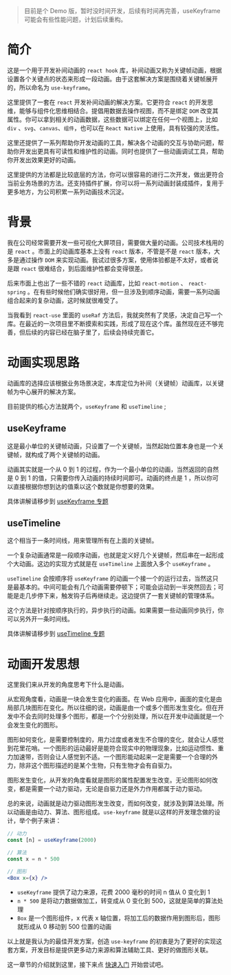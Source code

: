 
> 目前是个 Demo 版，暂时没时间开发，后续有时间再完善，useKeyframe 可能会有些性能问题，计划后续重构。

# 简介

这是一个用于开发补间动画的 `react hook` 库，补间动画又称为关键帧动画，根据设置各个关键点的状态来形成一段动画。由于这套解决方案是围绕着关键帧展开的，所以命名为 `use-keyframe`。

这里提供了一套在 `react` 开发补间动画的解决方案。它更符合 `react` 的开发思维，能够与组件化思维相结合。提倡用数据去操作视图，而不是绑定 `DOM` 改变其属性。你可以拿到相关的动画数据，这些数据可以绑定在任何一个视图上，比如 `div` 、`svg`、`canvas`、`组件`，也可以在 `React Native` 上使用，具有较强的灵活性。

这里还提供了一系列帮助你开发动画的工具，解决各个动画的交互与协助问题，帮助你开发出更具有可读性和维护性的动画。同时也提供了一些动画调试工具，帮助你开发出效果更好的动画。

这里提供的方法都是比较底层的方法，你可以很容易的进行二次开发，做出更符合当前业务场景的方法。还支持插件扩展，你可以将一系列动画封装成插件，复用于更多地方，为公司积累一系列动画技术沉淀。

# 背景

我在公司经常需要开发一些可视化大屏项目，需要做大量的动画。公司技术栈用的是 `react` 。市面上的动画库基本上没有 `react` 版本，不管是不是 `react` 版本，大多是通过操作 `DOM` 来实现动画。我试过很多方案，使用体验都是不太好，或者说是跟 `react` 很难结合，到后面维护性都会变得很差。

后来市面上也出了一些不错的 `react` 动画库，比如 `react-motion` 、 `react-spring` 。在有些时候他们确实很好用，但一旦涉及到顺序动画，需要一系列动画组合起来的复杂动画，这时候就很难受了。

当我看到 `react-use` 里面的 `useRaf` 方法后，我就突然有了灵感，决定自己写一个库。在最近的一次项目里不断摸索和实践，形成了现在这个库。虽然现在还不够完善，但后续的内容已经在脑子里了，后续会持续完善它。

# 动画实现思路

动画库的选择应该根据业务场景决定，本库定位为补间（关键帧）动画库，以关键帧为中心展开的解决方案。

目前提供的核心方法就两个，`useKeyframe` 和 `useTimeline` ;

## useKeyframe

这是最小单位的关键帧动画，只设置了一个关键帧，当然起始位置本身也是一个关键帧，就构成了两个关键帧的动画。

动画其实就是一个从 0 到 1 的过程，作为一个最小单位的动画，当然返回的自然是 0 到 1 的值，只需要你传入动画的持续时间即可。动画的终点是 1 ，所以你可以直接根据你想到达的值乘以这个数就是你想要的效果。

具体讲解请移步到 [useKeyframe 专题](?path=/docs/core-usekeyframe--demo-1)

## useTimeline

这个相当于一条时间线，用来管理所有在上面的关键帧。

一个复杂动画通常是一段顺序动画，也就是定义好几个关键帧，然后串在一起形成个大动画。这边的实现方式就是在 `useTimeline` 上面放入多个 `useKeyframe` 。

`useTimeline` 会按顺序将 `useKeyframe` 的动画一个接一个的运行过去，当然这只是最基本的。中间可能会有几个动画需要停顿下；可能会运动到一半突然回去；可能是走几步停下来，触发钩子后再继续走。这边提供了一套关键帧的管理体系。

这个方法是针对按顺序执行的，异步执行的动画。如果需要一些动画同步执行，你可以另外开一条时间线。

具体讲解请移步到 [useTimeline 专题](?path=/docs/core-usetimeline--demo-1)

# 动画开发思想

这里我们来从开发的角度思考下什么是动画。

从宏观角度看，动画是一块会发生变化的画面。在 Web 应用中，画面的变化是由局部几块图形在变化。所以往细的说，动画是由一个或多个图形发生变化。但在开发中不会去同时处理多个图形，都是一个个分别处理，所以在开发中动画就是一个会发生变化的图形。

图形如何变化，是需要控制度的，用力过度或者发生不合理的变化，就会让人感觉到花里花哨。一个图形的运动最好是能符合现实中的物理现象，比如运动惯性、重力加速带，否则会让人感觉到不适。一个图形能动起来一定是需要一个合理的外力，除非这个图形描述的是某个生物，只有生物才会有自驱力。

图形发生变化，从开发的角度看就是图形的属性配置发生改变。无论图形如何改变，都是需要一个动力驱动，无论是自驱力还是外力作用都属于动力驱动。

总的来说，动画就是动力驱动图形发生改变，而如何改变，就涉及到算法处理。所以动画是由动力、算法、图形组成。`use-keyframe` 就是以这样的开发理念做的设计，举个例子来讲：

```jsx
// 动力
const [n] = useKeyframe(2000)

// 算法
const x = n * 500

// 图形
<Box x={x} />
```

- `useKeyframe` 提供了动力来源，花费 2000 毫秒的时间 n 值从 0 变化到 1
- `n * 500` 是将动力数据做加工，转变成从 0 变化到 500，这就是简单的算法处理
- `Box` 是一个图形组件，x 代表 x 轴位置，将加工后的数据作用到图形后，图形就形成从 0 移动到 500 位置的动画

以上就是我认为的最佳开发方案，创造 `use-keyframe` 的初衷是为了更好的实现这套方案，开发目标是提供更多动力来源和算法辅助工具、更好的做图形关联。

这一章节的介绍就到这里，接下来点 [快速入门](?path=/docs/guide-quickstart--page) 开始尝试吧。
